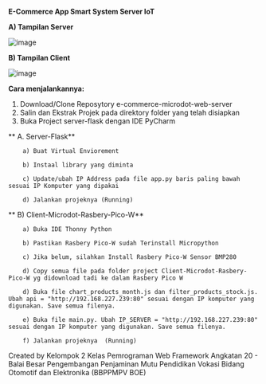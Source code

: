 **E-Commerce App Smart System Server IoT**

**A) Tampilan Server**

![image](https://github.com/user-attachments/assets/28c5516b-4292-439c-a717-5951254116c9)

**B) Tampilan Client**

![image](https://github.com/user-attachments/assets/d4566751-5248-494a-b2cf-c2583a14b391)


**Cara menjalankannya:**
1. Download/Clone Reposytory e-commerce-microdot-web-server
2. Salin dan Ekstrak Projek pada direktory folder yang telah disiapkan
3. Buka Project server-flask dengan IDE PyCharm

**    A. Server-Flask**
   
        a) Buat Virtual Enviorement
   
        b) Instaal library yang diminta
   
        c) Update/ubah IP Address pada file app.py baris paling bawah sesuai IP Komputer yang dipakai
   
        d) Jalankan projeknya (Running) 

**    B) Client-Microdot-Rasbery-Pico-W**
   
        a) Buka IDE Thonny Python
   
        b) Pastikan Rasbery Pico-W sudah Terinstall Micropython
   
        c) Jika belum, silahkan Install Rasbery Pico-W Sensor BMP280
   
        d) Copy semua file pada folder project Client-Microdot-Rasbery-Pico-W yg didownload tadi ke dalam Rasbery Pico W
   
        d) Buka file chart_products_month.js dan filter_products_stock.js. Ubah api = "http://192.168.227.239:80" sesuai dengan IP komputer yang digunakan. Save semua filenya.
   
        e) Buka file main.py. Ubah IP_SERVER = "http://192.168.227.239:80" sesuai dengan IP komputer yang digunakan. Save semua filenya.
   
        f) Jalankan projeknya  (Running) 


Created by Kelompok 2 Kelas Pemrograman Web Framework Angkatan 20 - Balai Besar Pengembangan Penjaminan Mutu Pendidikan Vokasi Bidang Otomotif dan Elektronika (BBPPMPV BOE) 
